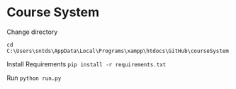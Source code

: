 # Course System

Change directory
```
cd C:\Users\sntds\AppData\Local\Programs\xampp\htdocs\GitHub\courseSystem
```

Install Requirements
``` pip install -r requirements.txt ```

Run 
``` python run.py ```
